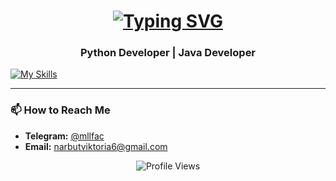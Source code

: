 <h1 align="center"> 
  <a href="https://git.io/typing-svg">
    <img src="https://readme-typing-svg.herokuapp.com?font=Fira+Code&pause=1000&color=FFB6C1&center=true&vCenter=true&width=435&lines=Hi+there+👋,+I'm+Viktoryia;Python+%26+Java+Developer;Open+to+collaboration!" alt="Typing SVG" />
  </a>
</h1>

<h3 align="center">Python Developer | Java Developer </h3>

[![My Skills](https://skillicons.dev/icons?i=blender,cpp,idea,ai,java,linux,py,visualstudio,vscode,windows)](https://skillicons.dev)

---

### 📫 How to Reach Me

- **Telegram:** [@mllfac](https://t.me/mllfac)
- **Email:** narbutviktoria6@gmail.com

<p align="center">
  <img src="https://komarev.com/ghpvc/?username=yourusername&style=flat-square&color=blue" alt="Profile Views"/>
</p>

